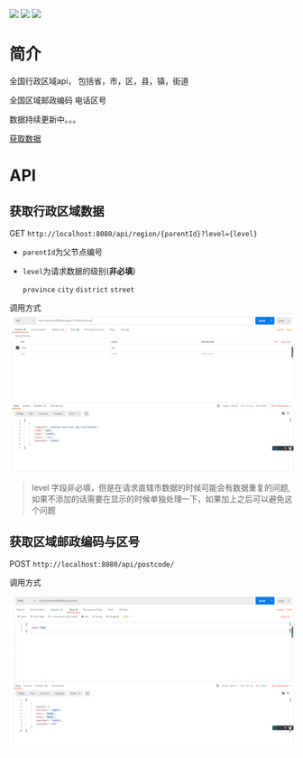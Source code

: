 
 
[![](https://img.shields.io/badge/spring--boot-2.4.0-brightgreen)](https://spring.io/projects/spring-boot)
[![](https://img.shields.io/badge/lombok-1.16.20-brightgreen)](https://projectlombok.org/setup/maven)
[![](https://img.shields.io/badge/mybatis--plus--boot--starter-3.4.1-brightgreen)](https://baomidou.com/)

# 简介
全国行政区域api， 包括省，市，区，县，镇，街道

全国区域邮政编码 电话区号

数据持续更新中。。。

[获取数据](https://github.com/lizeze/china_region)
# API
 ## 获取行政区域数据

 
   GET  `http://localhost:8080/api/region/{parentId}?level={level}`
   
 *  `parentId`为父节点编号
   
 *  `level`为请求数据的级别(**非必填**)
     
     `province`  `city`  `district`  `street`
      
    
   
   调用方式
   ![](./img/a.png)
  > level 字段非必填，但是在请求直辖市数据的时候可能会有数据重复的问题,如果不添加的话需要在显示的时候单独处理一下，如果加上之后可以避免这个问题
## 获取区域邮政编码与区号
POST `http://localhost:8080/api/postcode/`

调用方式

  ![](./img/b.png) 



